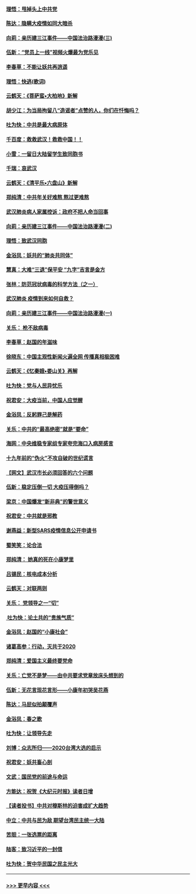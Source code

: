 #### [理悟：甩掉头上中共党](../pages/nsc993/n11838826.md?t=02021955) 
#### [陈达：隐瞒大疫情如同大暗杀](../pages/nsc993/n11838771.md?t=02021955) 
#### [向莉：亲历建三江事件——中国法治路漫漫(三)](../pages/nsc993/n11831825.md?t=02021955) 
#### [伍新：“党员上一线”视频火爆最为党乐见](../pages/nsc993/n11838200.md?t=02021955) 
#### [李春草：不能让妖共再逍遥](../pages/nsc993/n11838102.md?t=02021955) 
#### [理悟：快逃(歌词)](../pages/nsc993/n11838083.md?t=02021955) 
#### [云鹤天：《菩萨蛮▪大柏地》新解](../pages/nsc993/n11838059.md?t=02021955) 
#### [胡少江：为当局拘留八“造谣者”点赞的人，你们在忏悔吗？](../pages/nsc993/n11836801.md?t=02021955) 
#### [吐为快：中共是最大病原体](../pages/nsc993/n11836748.md?t=02021955) 
#### [千百度：救救武汉！救救中国！！](../pages/nsc993/n11836145.md?t=02021955) 
#### [小雪：一留日大陆留学生致同胞书](../pages/nsc993/n11834624.md?t=02021955) 
#### [千瑞：哀武汉](../pages/nsc993/n11833647.md?t=02021955) 
#### [云鹤天：《清平乐▪六盘山》新解](../pages/nsc993/n11833611.md?t=02021955) 
#### [郑纯清：中共年关好难熬 熬过更难熬](../pages/nsc993/n11833489.md?t=02021955) 
#### [武汉肺炎病人家属控诉：政府不把人命当回事](../pages/nsc993/n11833205.md?t=02021955) 
#### [向莉：亲历建三江事件——中国法治路漫漫(二)](../pages/nsc993/n11829102.md?t=02021955) 
#### [理悟：致武汉同胞](../pages/nsc993/n11831522.md?t=02021955) 
#### [金浴凤：妖共的“肺炎共同体”](../pages/nsc993/n11829448.md?t=02021955) 
#### [慧真：大难“三退”保平安 “九字”吉言是金方](../pages/nsc993/n11829501.md?t=02021955) 
#### [张林：防范冠状病毒的科学方法（之一）](../pages/nsc993/n11828618.md?t=02021955) 
#### [武汉肺炎 疫情到来如何自救？](../pages/nsc993/n11827632.md?t=02021955) 
#### [向莉：亲历建三江事件——中国法治路漫漫(一)](../pages/nsc993/n11827190.md?t=02021955) 
#### [关乐： 枪不敌病毒](../pages/nsc993/n11826746.md?t=02021955) 
#### [李春草：赵国的年滋味](../pages/nsc993/n11826321.md?t=02021955) 
#### [徐晓东：中国主观性新闻火遍全网 传播真相极困难](../pages/nsc993/n11826508.md?t=02021955) 
#### [云鹤天：《忆秦娥▪娄山关》再解](../pages/nsc993/n11824682.md?t=02021955) 
#### [吐为快：党与人民异忧乐](../pages/nsc993/n11824660.md?t=02021955) 
#### [祝君安：大疫当前，中国人应觉醒](../pages/nsc993/n11821946.md?t=02021955) 
#### [金浴凤：反躬罪己是解药](../pages/nsc993/n11820280.md?t=02021955) 
#### [关乐：中共的“最高绝密”就是“要命”](../pages/nsc993/n11816946.md?t=02021955) 
#### [海网：中央维稳专家组专家夸完海口入病房感言](../pages/nsc993/n11815138.md?t=02021955) 
#### [十九年前的“伪火”不攻自破的世纪谎言](../pages/nsc993/n11813238.md?t=02021955) 
#### [【网文】武汉市长必须回答的六个问题](../pages/nsc993/n11813848.md?t=02021955) 
#### [伍新：稳定压倒一切 大疫压得倒吗？](../pages/nsc993/n11812634.md?t=02021955) 
#### [梁京：中国爆发“新非典”的警世意义](../pages/nsc993/n11812554.md?t=02021955) 
#### [祝君安：中共就是邪教](../pages/nsc993/n11812431.md?t=02021955) 
#### [谢燕益：新型SARS疫情信息公开申请书](../pages/nsc993/n11808840.md?t=02021955) 
#### [蜀笑笑：论合法](../pages/nsc993/n11808064.md?t=02021955) 
#### [郑纯清： 她真的死在小康梦里](../pages/nsc993/n11806623.md?t=02021955) 
#### [吕锡民：核电成本分析](../pages/nsc993/n11806284.md?t=02021955) 
#### [云鹤天：对联两则](../pages/nsc993/n11805957.md?t=02021955) 
#### [关乐： 党领导之一“切”](../pages/nsc993/n11804505.md?t=02021955) 
#### [ 吐为快：论土共的“贵族气质”](../pages/nsc993/n11804490.md?t=02021955) 
#### [金浴凤：赵国的“小康社会”](../pages/nsc993/n11804452.md?t=02021955) 
#### [诸葛高参：行动，灭共于2020](../pages/nsc993/n11804120.md?t=02021955) 
#### [郑纯清：爱国主义最终要党命](../pages/nsc993/n11802197.md?t=02021955) 
#### [关乐：亡党不是梦——由中共要求党章放床头想到的](../pages/nsc993/n11802156.md?t=02021955) 
#### [伍新：无花言现花言形——小康年初哭吴花燕](../pages/nsc993/n11800044.md?t=02021955) 
#### [陈达：马屁似拍颠覆声](../pages/nsc993/n11800010.md?t=02021955) 
#### [金浴凤：春之歌](../pages/nsc993/n11797687.md?t=02021955) 
#### [吐为快：让领导先走](../pages/nsc993/n11797512.md?t=02021955) 
#### [刘博：众志所归——2020台湾大选的启示](../pages/nsc993/n11796878.md?t=02021955) 
#### [祝君安：妖共畜心剖](../pages/nsc993/n11794273.md?t=02021955) 
#### [文武：国民党的前途与命运](../pages/nsc993/n11794198.md?t=02021955) 
#### [方能达：祝贺《大纪元时报》读者日增](../pages/nsc993/n11793807.md?t=02021955) 
#### [【读者投书】中共对穆斯林的迫害成扩大趋势](../pages/nsc993/n11791371.md?t=02021955) 
#### [中立：中共与民为敌 期望台湾民主统一大陆](../pages/nsc993/n11790392.md?t=02021955) 
#### [苦胆：一张选票的距离](../pages/nsc993/n11788914.md?t=02021955) 
#### [陆客：致习近平的一封信](../pages/nsc993/n11788867.md?t=02021955) 
#### [吐为快：贺中华民国之民主光大](../pages/nsc993/n11788618.md?t=02021955) 

----
#### [ >>> 更早内容 <<< ](../indexes/nsc993-earlier.md)
